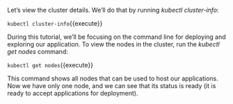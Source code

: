 Let’s view the cluster details. We’ll do that by running *kubectl cluster-info*:

`kubectl cluster-info`{{execute}}

During this tutorial, we’ll be focusing on the command line for deploying and exploring our application.
To view the nodes in the cluster, run the *kubectl get nodes* command:

`kubectl get nodes`{{execute}}

This command shows all nodes that can be used to host our applications. Now we have only one node, and we can see that its status is ready (it is ready to accept applications for deployment). 

